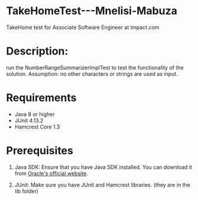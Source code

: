 # TakeHomeTest---Mnelisi-Mabuza
TakeHome test for Associate Software Engineer at Impact.com
# Description:
run the NumberRangeSummarizerImplTest to test the functionality of the solution.
Assumption: no other characters or strings are used as input.
# Requirements
- Java 8 or higher
- JUnit 4.13.2
- Hamcrest Core 1.3
# Prerequisites
1. Java SDK: Ensure that you have Java SDK installed. You can download it from [Oracle's official website](https://www.oracle.com/java/technologies/javase-downloads.html).

2. JUnit: Make sure you have JUnit and Hamcrest libraries. (they are in the lib folder)
